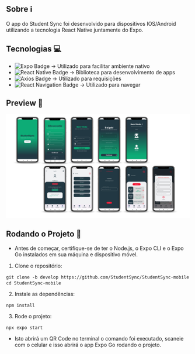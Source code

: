 ## Sobre ℹ️
O app do Student Sync foi desenvolvido para dispositivos IOS/Android utilizando a tecnologia React Native juntamente do Expo.

## Tecnologias 💻
- ![Expo Badge](https://img.shields.io/badge/Expo-000020?logo=expo&logoColor=fff&style=for-the-badge) -> Utilizado para facilitar ambiente nativo
- ![React Native Badge](https://img.shields.io/badge/react_native-%2320232a.svg?style=for-the-badge&logo=react&logoColor=%2361DAFB) -> Biblioteca para desenvolvimento de apps
- ![Axios Badge](https://img.shields.io/badge/Axios-5A29E4?logo=axios&logoColor=fff&style=for-the-badge) -> Utilizado para requisições
- ![React Navigation Badge](https://img.shields.io/badge/React_Navigation-673AB8?logo=react&logoColor=fff&style=for-the-badge) -> Utilizado para navegar
  
## Preview 📱
![mockup](./assets/celllll.png)

## Rodando o Projeto 🚀

- Antes de começar, certifique-se de ter o Node.js, o Expo CLI e o Expo Go instalados em sua máquina e dispositivo móvel.

1. Clone o repositório:
```
git clone -b develop https://github.com/StudentSync/StudentSync-mobile
cd StudentSync-mobile
```
2. Instale as dependências:
```
npm install
```

3. Rode o projeto:
```
npx expo start
```

- Isto abrirá um QR Code no terminal o comando foi executado, scaneie com o celular e isso abrirá o app Expo Go rodando o projeto.
